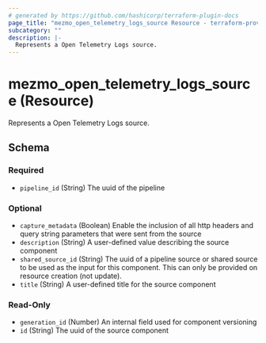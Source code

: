 ```yaml
---
# generated by https://github.com/hashicorp/terraform-plugin-docs
page_title: "mezmo_open_telemetry_logs_source Resource - terraform-provider-mezmo"
subcategory: ""
description: |-
  Represents a Open Telemetry Logs source.
---
```


# mezmo_open_telemetry_logs_source (Resource)

Represents a Open Telemetry Logs source.



<!-- schema generated by tfplugindocs -->
## Schema

### Required

- `pipeline_id` (String) The uuid of the pipeline

### Optional

- `capture_metadata` (Boolean) Enable the inclusion of all http headers and query string parameters that were sent from the source
- `description` (String) A user-defined value describing the source component
- `shared_source_id` (String) The uuid of a pipeline source or shared source to be used as the input for this component. This can only be provided on resource creation (not update).
- `title` (String) A user-defined title for the source component

### Read-Only

- `generation_id` (Number) An internal field used for component versioning
- `id` (String) The uuid of the source component
